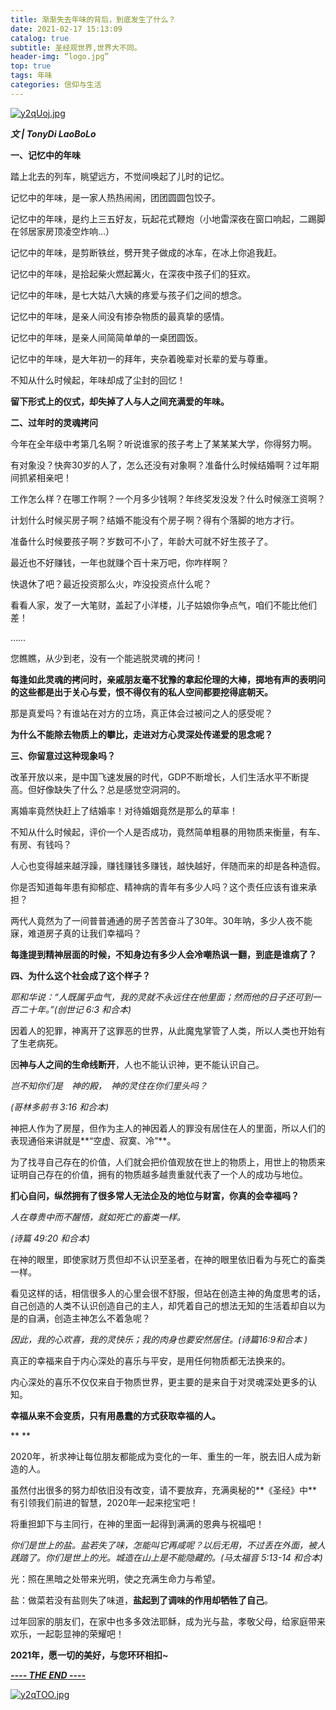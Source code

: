```yaml
---
title: 渐渐失去年味的背后，到底发生了什么？
date: 2021-02-17 15:13:09
catalog: true
subtitle: 圣经观世界,世界大不同。
header-img: “logo.jpg”
top: true
tags: 年味
categories: 信仰与生活
---
```


[![y2qUoj.jpg](https://s3.ax1x.com/2021/02/17/y2qUoj.jpg)](https://imgchr.com/i/y2qUoj)

***文 | TonyDi LaoBoLo***

**一、记忆中的年味**

踏上北去的列车，眺望远方，不觉间唤起了儿时的记忆。

记忆中的年味，是一家人热热闹闹，团团圆圆包饺子。

记忆中的年味，是约上三五好友，玩起花式鞭炮（小地雷深夜在窗口响起，二踢脚在邻居家房顶凌空炸响…）

记忆中的年味，是剪断铁丝，劈开凳子做成的冰车，在冰上你追我赶。

记忆中的年味，是拾起柴火燃起篝火，在深夜中孩子们的狂欢。

记忆中的年味，是七大姑八大姨的疼爱与孩子们之间的想念。

记忆中的年味，是亲人间没有掺杂物质的最真挚的感情。

记忆中的年味，是亲人间简简单单的一桌团圆饭。

记忆中的年味，是大年初一的拜年，夹杂着晚辈对长辈的爱与尊重。

不知从什么时候起，年味却成了尘封的回忆！

**留下形式上的仪式，却失掉了人与人之间充满爱的年味。**



**二、过年时的灵魂拷问**

今年在全年级中考第几名啊？听说谁家的孩子考上了某某某大学，你得努力啊。

有对象没？快奔30岁的人了，怎么还没有对象啊？准备什么时候结婚啊？过年期间抓紧相亲吧！

工作怎么样？在哪工作啊？一个月多少钱啊？年终奖发没发？什么时候涨工资啊？

计划什么时候买房子啊？结婚不能没有个房子啊？得有个落脚的地方才行。

准备什么时候要孩子啊？岁数可不小了，年龄大可就不好生孩子了。

最近也不好赚钱，一年也就赚个百十来万吧，你咋样啊？

快退休了吧？最近投资那么火，咋没投资点什么呢？

看看人家，发了一大笔财，盖起了小洋楼，儿子姑娘你争点气，咱们不能比他们差！

……

您瞧瞧，从少到老，没有一个能逃脱灵魂的拷问！

**每逢如此灵魂的拷问时，亲戚朋友毫不犹豫的拿起伦理的大棒，掷地有声的表明问的这些都是出于关心与爱，恨不得仅有的私人空间都要挖得底朝天。**

那是真爱吗？有谁站在对方的立场，真正体会过被问之人的感受呢？

**为什么不能除去物质上的攀比，走进对方心灵深处传递爱的思念呢？**



**三、你留意过这种现象吗？**

改革开放以来，是中国飞速发展的时代，GDP不断增长，人们生活水平不断提高。但好像缺失了什么？总是感觉空洞洞的。

离婚率竟然快赶上了结婚率！对待婚姻竟然是那么的草率！

不知从什么时候起，评价一个人是否成功，竟然简单粗暴的用物质来衡量，有车、有房、有钱吗？

人心也变得越来越浮躁，赚钱赚钱多赚钱，越快越好，伴随而来的却是各种造假。

你是否知道每年患有抑郁症、精神病的青年有多少人吗？这个责任应该有谁来承担？

两代人竟然为了一间普普通通的房子苦苦奋斗了30年。30年呐，多少人夜不能寐，难道房子真的让我们幸福吗？

**每逢提到精神层面的时候，不知身边有多少人会冷嘲热讽一翻，到底是谁病了？**



**四、为什么这个社会成了这个样子？**

*耶和华说：“人既属乎血气，我的灵就不永远住在他里面；然而他的日子还可到一百二十年。”(创世记 6:3 和合本)*

因着人的犯罪，神离开了这罪恶的世界，从此魔鬼掌管了人类，所以人类也开始有了生老病死。

因**神与人之间的生命线断开**，人也不能认识神，更不能认识自己。

*岂不知你们是　神的殿，　神的灵住在你们里头吗？*

*(哥林多前书 3:16 和合本)*

神把人作为了房屋，但作为主人的神因着人的罪没有居住在人的里面，所以人们的表现通俗来讲就是**“空虚、寂寞、冷”**。

为了找寻自己存在的价值，人们就会把价值观放在世上的物质上，用世上的物质来证明自己存在的价值，拥有的物质越多越贵重就代表了一个人的成功与地位。

**扪心自问，纵然拥有了很多常人无法企及的地位与财富，你真的会幸福吗？**

*人在尊贵中而不醒悟，就如死亡的畜类一样。*

*(诗篇 49:20 和合本)*

在神的眼里，即使家财万贯但却不认识至圣者，在神的眼里依旧看为与死亡的畜类一样。



看见这样的话，相信很多人的心里会很不舒服，但站在创造主神的角度思考的话，自己创造的人类不认识创造自己的主人，却凭着自己的想法无知的生活着却自以为是的自满，创造主神怎么不着急呢？

*因此，我的心欢喜，我的灵快乐；我的肉身也要安然居住。(诗篇16:9和合本 )*

真正的幸福来自于内心深处的喜乐与平安，是用任何物质都无法换来的。

内心深处的喜乐不仅仅来自于物质世界，更主要的是来自于对灵魂深处更多的认知。

**幸福从来不会变质，只有用愚蠢的方式获取幸福的人。**

**
**

2020年，祈求神让每位朋友都能成为变化的一年、重生的一年，脱去旧人成为新造的人。

虽然付出很多的努力却依旧没有改变，请不要放弃，充满奥秘的**《圣经》中**有引领我们前进的智慧，2020年一起来挖宝吧！

将重担卸下与主同行，在神的里面一起得到满满的恩典与祝福吧！

*你们是世上的盐。盐若失了味，怎能叫它再咸呢？以后无用，不过丢在外面，被人践踏了。你们是世上的光。城造在山上是不能隐藏的。(马太福音 5:13-14 和合本)*

光：照在黑暗之处带来光明，使之充满生命力与希望。

盐：做菜若没有盐则失了味道，**盐起到了调味的作用却牺牲了自己**。

过年回家的朋友们，在家中也多多效法耶稣，成为光与盐，孝敬父母，给家庭带来欢乐，一起彰显神的荣耀吧！

**2021年，愿一切的美好，与您环环相扣~**

**<u>*---- THE END ----*</u>**

[![y2qTOO.jpg](https://s3.ax1x.com/2021/02/17/y2qTOO.jpg)](https://imgchr.com/i/y2qTOO)